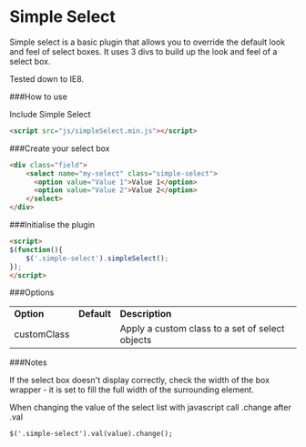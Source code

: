 Simple Select
=========

Simple select is a basic plugin that allows you to override the default look and feel of select boxes. It uses 3 divs to build up the look and feel of a select box.

Tested down to IE8.

###How to use

Include Simple Select

```html
<script src="js/simpleSelect.min.js"></script>
```

###Create your select box

```html
<div class="field">
    <select name="my-select" class="simple-select">
      <option value="Value 1">Value 1</option>
      <option value="Value 2">Value 2</option>
    </select>
</div>
```

###Initialise the plugin

```html
<script>
$(function(){
	$('.simple-select').simpleSelect();
});
</script>
```

###Options

<table>
	<tr>
		<td><strong>Option</strong></td>
		<td><strong>Default</strong></td>
		<td><strong>Description</strong></td>
	</tr>
	<tr>
		<td>customClass</td>
		<td></td>
		<td>Apply a custom class to a set of select objects</td>
	</tr>
</table>

###Notes

If the select box doesn't display correctly, check the width of the box wrapper - it is set to fill the full width of the surrounding element.

When changing the value of the select list with javascript call .change after .val

```html
$('.simple-select').val(value).change();
```
